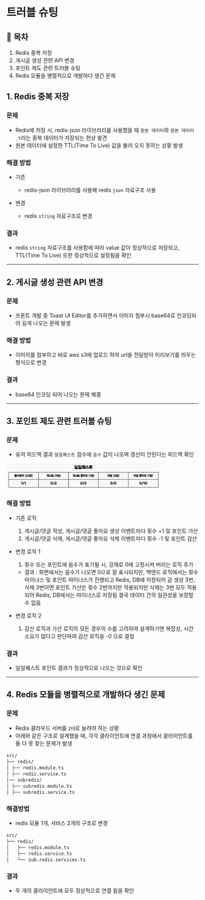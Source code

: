 # 트러블 슈팅
## 📝 목차

1. Redis 중복 저장
2. 게시글 생성 관련 API 변경
3. 포인트 제도 관련 트러블 슈팅
4. Redis 모듈을 병렬적으로 개발하다 생긴 문제

## 1. Redis 중복 저장

### 문제
- Redis에 저장 시, redis-json 라이브러리를 사용했을 때 `원본 데이터`와 `원본 데이터_t`라는 중복 데이터가 저장되는 현상 발견
- 원본 데이터에 설정한 TTL(Time To Live) 값을 불러 오지 못하는 상황 발생

### 해결 방법
- 기존
  - redis-json 라이브러리를 사용해 redis `json` 자료구조 사용

- 변경
  - redis `string` 자료구조로 변경

### 결과
 - redis `string` 자료구조를 사용함에 따라 value 값이 정상적으로 저장되고, TTL(Time To Live) 또한 정상적으로 설정됨을 확인

 ---

## 2. 게시글 생성 관련 API 변경

### 문제
  - 프론트 개발 중 Toast UI Editor를 추가하면서 이미지 첨부시 base64로 인코딩되어 길게 나오는 문제 발생

### 해결 방법
  - 이미지를 첨부하고 바로 aws s3에 업로드 하여 url을 전달받아 미리보기를 띄우는 형식으로 변경

### 결과
  - base64 인코딩 되어 나오는 문제 해결


---

## 3. 포인트 제도 관련 트러블 슈팅

### 문제
- 유저 피드백 결과 `일일퀘스트` 점수에 `음수` 값이 나오며 갱신이 안된다는 피드백 확인
<img src="docs/point-trouble.png" width="80%">

### 해결 방법

- 기존 로직
  1. 게시글/댓글 작성, 게시글/댓글 좋아요 생성 이벤트마다 횟수 +1 및 포인트 가산
  2. 게시글/댓글 삭제, 게시글/댓글 좋아요 삭제 이벤트마다 횟수 -1 및 포인트 감산

- 변경 로직 1
  1. 횟수 또는 포인트에 음수가 표기될 시, 강제로 0에 고정시켜 버리는 로직 추가
  
  - 결과 : 화면에서는 음수가 나오면 0으로 잘 표시되지만, 백엔드 로직에서는 횟수 마이너스 및 포인트 마이너스가 진행되고 Redis, DB에 저장되어 글 생성 3번, 삭제 3번이면 포인트 가산은 횟수 2번까지만 적용되지만 삭제는 3번 모두 적용되어 Redis, DB에서는 마이너스로 저장됨
  결국 데이터 간의 일관성을 보장할 수 없음

- 변경 로직 2
  1. 감산 로직과 가산 로직의 모든 경우의 수를 고려하여 설계하기엔 복잡성, 시간 소요가 많다고 판단하여 감산 로직을 -0 으로 결정

### 결과
  - 일일퀘스트 포인트 결과가 정상적으로 나오는 것으로 확인

---

## 4. Redis 모듈을 병렬적으로 개발하다 생긴 문제

### 문제

- Redis 클라우드 서버를 `2대`로 늘려야 하는 상황
- 아래와 같은 구조로 설계했을 때, 각각 클라이언트에 연결 과정에서 클라이언트를 둘 다 못 찾는 문제가 발생

```tree
src/
├── redis/
│ ├── redis.module.ts
│ ├── redis.service.ts
│── subredis/
│ ├── subredis.module.ts
│ ├── subredis.service.ts
```

### 해결방법

- redis 모듈 1개, 서비스 2개의 구조로 변경

```tree
src/
├── redis/
│   ├── redis.module.ts
│   ├── redis.service.ts
│   └── sub.redis.services.ts
```

### 결과

- 두 개의 클라이언트에 모두 정상적으로 연결 됨을 확인

